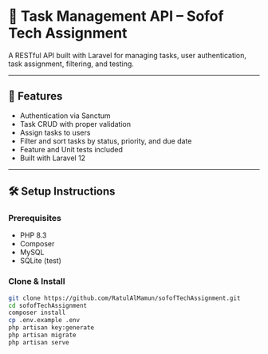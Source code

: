 # 📝 Task Management API – Sofof Tech Assignment

A RESTful API built with Laravel for managing tasks, user authentication, task assignment, filtering, and testing.

---

## 🚀 Features

-   Authentication via Sanctum
-   Task CRUD with proper validation
-   Assign tasks to users
-   Filter and sort tasks by status, priority, and due date
-   Feature and Unit tests included
-   Built with Laravel 12

---

## 🛠 Setup Instructions

### Prerequisites

-   PHP 8.3
-   Composer
-   MySQL
-   SQLite (test)

### Clone & Install

```bash
git clone https://github.com/RatulAlMamun/sofofTechAssignment.git
cd sofofTechAssignment
composer install
cp .env.example .env
php artisan key:generate
php artisan migrate
php artisan serve
```
